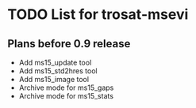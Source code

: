 # TODO List for trosat-msevi

## Plans before 0.9 release
* Add ms15_update tool
* Add ms15_std2hres tool
* Add ms15_image tool
* Archive mode for ms15_gaps
* Archive mode for ms15_stats


